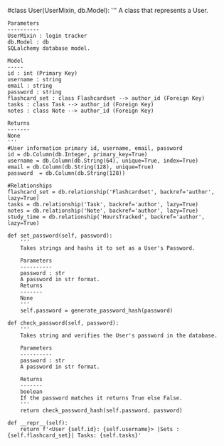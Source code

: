 #class User(UserMixin, db.Model):
    '''
    A class that represents a User.

    Parameters
    ----------
    UserMixin : login tracker
    db.Model : db
    SQLalchemy database model.

    Model
    -----
    id : int (Primary Key)
    username : string
    email : string
    password : string
    flashcard_set : class Flashcardset --> author_id (Foreign Key)
    tasks : class Task --> author_id (Foreign Key)
    notes : class Note --> author_id (Foreign Key)

    Returns
    -------
    None
    '''
    #User information primary id, username, email, password
    id = db.Column(db.Integer, primary_key=True)
    username = db.Column(db.String(64), unique=True, index=True)
    email = db.Column(db.String(128), unique=True)
    password  = db.Column(db.String(128))

    #Relationships
    flashcard_set = db.relationship('Flashcardset', backref='author', lazy=True)
    tasks = db.relationship('Task', backref='author', lazy=True)
    notes = db.relationship('Note', backref='author', lazy=True)
    study_time = db.relationship('HoursTracked', backref='author', lazy=True)

    def set_password(self, password):
        '''
        Takes strings and hashs it to set as a User's Password.

        Parameters
        ----------
        password : str
        A password in str format.
        Returns
        -------
        None
        '''
        self.password = generate_password_hash(password)

    def check_password(self, password):
        '''
        Takes string and verifies the User's password in the database.

        Parameters
        ----------
        password : str
        A password in str format.

        Returns
        -------
        boolean
        If the password matches it returns True else False.
        '''
        return check_password_hash(self.password, password)

    def __repr__(self):
        return f'<User {self.id}: {self.username}> |Sets : {self.flashcard_set}| Tasks: {self.tasks}'
